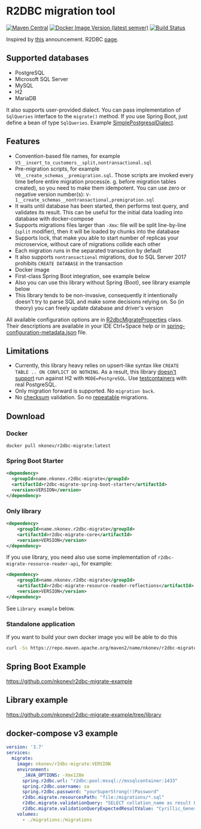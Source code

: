 # R2DBC migration tool
[![Maven Central](https://maven-badges.herokuapp.com/maven-central/name.nkonev.r2dbc-migrate/r2dbc-migrate-spring-boot-starter/badge.svg)](https://search.maven.org/search?q=g:name.nkonev.r2dbc-migrate%20AND%20a:r2dbc-migrate-spring-boot-starter)
[![Docker Image Version (latest semver)](https://img.shields.io/docker/v/nkonev/r2dbc-migrate)](https://hub.docker.com/r/nkonev/r2dbc-migrate/tags)
[![Build Status](https://github.com/nkonev/r2dbc-migrate/workflows/Java%20CI%20with%20Maven/badge.svg)](https://github.com/nkonev/r2dbc-migrate/actions)

Inspired by [this](https://spring.io/blog/2020/03/12/spring-boot-2-3-0-m3-available-now) announcement. R2DBC [page](https://r2dbc.io/).

## Supported databases
* PostgreSQL
* Microsoft SQL Server
* MySQL
* H2
* MariaDB

It also supports user-provided dialect. You can pass implementation of `SqlQueries` interface to the `migrate()` method. If you use Spring Boot, just define a bean of type `SqlQueries`. Example [SimplePostgresqlDialect](https://github.com/nkonev/r2dbc-migrate/commit/86296acf0bbc6a7f4cbffe493cd2c3060d7885e2#diff-25735d05174bb55a45ca3d5986fc3ec1R369).

## Features
* Convention-based file names, for example `V3__insert_to_customers__split,nontransactional.sql`
* Pre-migration scripts, for example `V0__create_schemas__premigration.sql`. Those scripts are invoked every time before entire migration process(e. g. before migration tables created), so you need to make them idempotent. You can use zero or negative version number(s): `V-1__create_schemas__nontransactional,premigration.sql`
* It waits until database has been started, then performs test query, and validates its result. This can be useful for the initial data loading into database with docker-compose
* Supports migrations files larger than `-Xmx`: file will be split line-by-line (`split` modifier), then it will be loaded by chunks into the database
* Supports lock, that make you able to start number of replicas your microservice, without care of migrations collide each other
* Each migration runs in the separated transaction by default
* It also supports `nontransactional` migrations, due to SQL Server 2017 prohibits `CREATE DATABASE` in the transaction
* Docker image
* First-class Spring Boot integration, see example below
* Also you can use this library without Spring (Boot), see library example below
* This library tends to be non-invasive, consequently it intentionally doesn't try to parse SQL and make some decisions relying on. So (in theory) you can freely update database and driver's version

All available configuration options are in [R2dbcMigrateProperties](https://github.com/nkonev/r2dbc-migrate/blob/master/r2dbc-migrate-core/src/main/java/name/nkonev/r2dbc/migrate/core/R2dbcMigrateProperties.java) class.
Their descriptions are available in your IDE Ctrl+Space help or in [spring-configuration-metadata.json](https://github.com/nkonev/r2dbc-migrate/blob/master/r2dbc-migrate-spring-boot-starter/src/main/resources/META-INF/spring-configuration-metadata.json) file.

## Limitations
* Currently, this library heavy relies on upsert-like syntax like `CREATE TABLE .. ON CONFLICT DO NOTHING`.
As a result, this library [doesn't support](https://github.com/nkonev/r2dbc-migrate/issues/21) run against H2 with `MODE=PostgreSQL`. Use [testcontainers](https://github.com/nkonev/r2dbc-migrate-example) with real PostgreSQL.
* Only migration forward is supported. No `migration back`.
* No [checksum](https://github.com/nkonev/r2dbc-migrate/issues/5) validation. So no [repeatable](https://github.com/nkonev/r2dbc-migrate/issues/9) migrations.

## Download

### Docker
```
docker pull nkonev/r2dbc-migrate:latest
```

### Spring Boot Starter
```xml
<dependency>
  <groupId>name.nkonev.r2dbc-migrate</groupId>
  <artifactId>r2dbc-migrate-spring-boot-starter</artifactId>
  <version>VERSION</version>
</dependency>
```

### Only library
```xml
<dependency>
    <groupId>name.nkonev.r2dbc-migrate</groupId>
    <artifactId>r2dbc-migrate-core</artifactId>
    <version>VERSION</version>
</dependency>
```

If you use library, you need also use some implementation of `r2dbc-migrate-resource-reader-api`, for example:
```xml
<dependency>
    <groupId>name.nkonev.r2dbc-migrate</groupId>
    <artifactId>r2dbc-migrate-resource-reader-reflections</artifactId>
    <version>VERSION</version>
</dependency>
```
See `Library example` below.

### Standalone application

If you want to build your own docker image you will be able to do this
```bash
curl -Ss https://repo.maven.apache.org/maven2/name/nkonev/r2dbc-migrate/r2dbc-migrate-standalone/VERSION/r2dbc-migrate-standalone-VERSION.jar > /tmp/migrate.jar
```

## Spring Boot Example
https://github.com/nkonev/r2dbc-migrate-example

## Library example
https://github.com/nkonev/r2dbc-migrate-example/tree/library

## docker-compose v3 example
```yml
version: '3.7'
services:
  migrate:
    image: nkonev/r2dbc-migrate:VERSION
    environment:
      _JAVA_OPTIONS: -Xmx128m
      spring.r2dbc.url: "r2dbc:pool:mssql://mssqlcontainer:1433"
      spring.r2dbc.username: sa
      spring.r2dbc.password: "yourSuperStrong(!)Password"
      r2dbc.migrate.resourcesPath: "file:/migrations/*.sql"
      r2dbc.migrate.validationQuery: "SELECT collation_name as result FROM sys.databases WHERE name = N'master'"
      r2dbc.migrate.validationQueryExpectedResultValue: "Cyrillic_General_CI_AS"
    volumes:
      - ./migrations:/migrations
```